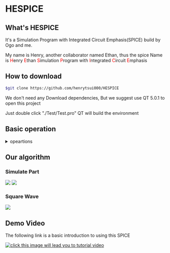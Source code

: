 # HESPICE

## What's HESPICE
It's a Simulation Program with Integrated Circuit Emphasis(SPICE) build by Ogo and me.

My name is Henry, another collaborator named Ethan, thus the spice Name is 
<font color='red'>H</font>enry
<font color='red'>E</font>than
<font color='red'>S</font>imulation
<font color='red'>P</font>rogram with
<font color='red'>I</font>ntegrated
<font color='red'>C</font>ircuit
<font color='red'>E</font>mphasis

## How to download

```bash
$git clone https://github.com/henrytsui000/HESPICE
```
We don't need any Download dependencies, But we suggest use QT 5.0.1 to open this project

Just double click "./Test/Test.pro" QT will build the environment


## Basic operation

<details>
<summary>opeartions</summary>

### Instructions:

placement interface

Press O or the legend of the resistance to call up the Place Resistance interface

Press L or the legend of the inductor to call up the placement of the Inductance interface

Press C or Capacitor Legend to call up the Place Capacitance interface

Press I or the voltage legend to call up the Voltage Source interface

Press V or the current legend to call up the current source interface

Press W or the legend of the wire to call up the Wire interface


The magnifying glass microscope represents making the circuit bigger or smaller

Scissors are used to remove wires or components

Without pre-selection operation, the left button can drag the whole circuit

Press the left button on the component to "operate"

Right-click on the component to adjust parameters or cancel placement

### Compile Interface

Click the build icon to build the circuit

Press the waveform icon to display SCOPE


Press the left button on the wires to be observed, and then press show to display the waveform
(auto scaled)

Press Cursor to select wires to trace

Move in the Graphics view to measure the time-voltage of a wire

Press Save to save the signal to the specified location

</details>

## Our algorithm


### Simulate Part 

![](https://i.imgur.com/rkS6714.png)
![](https://i.imgur.com/ZC1wE9e.png)


### Square Wave
![](https://i.imgur.com/AEPgXVo.png)

## Demo Video

The following link is a basic introduction to using this SPICE

[![click this image will lead you to tutorial video](https://img.youtube.com/vi/AgX4oohcWC8/0.jpg)](https://youtu.be/Jb9Ymae8cco)

